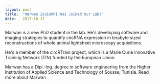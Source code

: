 ```yaml
---
layout: post
title:  "Marwan Zouinkhi Has Joined Our Lab!"
date:   2017-10-17    
---
```


Marwan is a new PhD student in the lab. He's developing software and imaging strategies to quantify circRNA expression in terabyte sized reconstructions of whole animal lightsheet microscopy acquisitions. 

He's a member of the circRTrain project, which is a Marie Curie Innovative Training Network (ITN) funded by the European Union.

Marwan has a Dipl.-Ing. degree in software engineering from the Higher Institution of Applied Science and Technology of Sousse, Tunisia. <a class="link-marwan">Read more about Marwan</a>

<script src="https://ajax.googleapis.com/ajax/libs/jquery/1.11.0/jquery.min.js"></script>
<script>$('.link-marwan').attr("href", "{{ site.baseurl }}/members#marwan");</script>